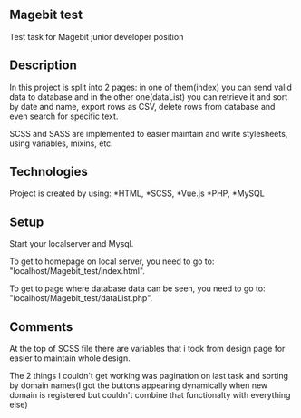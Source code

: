 ## Magebit test
Test task for Magebit junior developer position

## Description
In this project is split into 2 pages: in one of them(index) you can send valid data to database and in the other one(dataList) you can retrieve it and sort by date and name, export rows as CSV, delete rows from database and even search for specific text.

SCSS and SASS are implemented to easier maintain and write stylesheets, using variables, mixins, etc.

## Technologies
Project is created by using:
*HTML,
*SCSS,
*Vue.js
*PHP,
*MySQL

## Setup
Start your localserver and Mysql.

To get to homepage on local server, you need to go to: "localhost/Magebit_test/index.html".

To get to page where database data can be seen, you need to go to: "localhost/Magebit_test/dataList.php".

## Comments
At the top of SCSS file there are variables that i took from design page for easier to maintain whole design.

The 2 things I couldn't get working was pagination on last task and sorting by domain names(I got the buttons appearing dynamically when new domain is registered but couldn't combine that functionalty with everything else)



